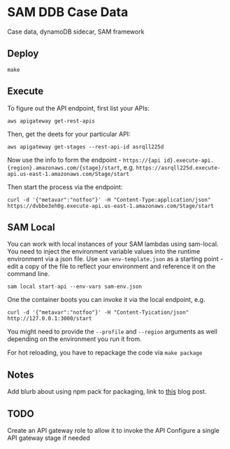 # SAM DDB Case Data

Case data, dynamoDB sidecar, SAM framework

## Deploy

```console
make
```


## Execute

To figure out the API endpoint, first list your APIs:

```console
aws apigateway get-rest-apis
```

Then, get the deets for your particular API:

```console
aws apigateway get-stages --rest-api-id asrqll225d
```

Now use the info to form the endpoint - `https://{api id}.execute-api.{region}.amazonaws.com/{stage}/start`, e.g. `https://asrqll225d.execute-api.us-east-1.amazonaws.com/Stage/start`

Then start the process via the endpoint:

```console
curl -d '{"metavar":"notfoo"}' -H "Content-Type:application/json"  https://dvbbe3eh0g.execute-api.us-east-1.amazonaws.com/Stage/start
```

## SAM Local

You can work with local instances of your SAM lambdas using sam-local. You need to inject the environment variable values into the runtime environment via a json file. Use `sam-env-template.json` as a starting point - edit a copy of the file to reflect your environment and reference it on the command line.  

```console
sam local start-api --env-vars sam-env.json
```

One the container boots you can invoke it via the local endpoint, e.g.

```console
curl -d '{"metavar":"notfoo"}' -H "Content-Tyication/json" http://127.0.0.1:3000/start
```

You might need to provide the `--profile` and `--region` arguments as well depending on the environment you run it from.

For hot reloading, you have to repackage the code via `make package`

## Notes

Add blurb about using npm pack for packaging, link to [this](https://hackernoon.com/package-lambda-functions-the-easy-way-with-npm-e38fc14613ba) blog post.

## TODO

Create an API gateway role to allow it to invoke the API
Configure a single API gateway stage if needed
